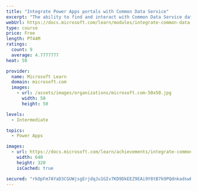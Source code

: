 ```yaml
---
title: "Integrate Power Apps portals with Common Data Service"
excerpt: "The ability to find and interact with Common Data Service data on a website is one of the core benefits of implementing a Power Apps portal. Several methods are available for you to display Common Data Service data. Learning and knowing about these different options will help you have successful portal implementations. This module will focus on the techniques that you can use to configure entity lists, entity forms, and web forms to build powerful web applications."
webUrl: https://docs.microsoft.com/learn/modules/integrate-common-data-service/
type: course
price: Free
length: PT44M
ratings:
  count: 9
  average: 4.7777777
heat: 50

provider:
  name: Microsoft Learn
  domain: microsoft.com
  images:
    - url: /assets/images/organizations/microsoft.com-50x50.jpg
      width: 50
      height: 50

levels:
  - Intermediate

topics:
  - Power Apps

images:
  - url: https://docs.microsoft.com/learn/achievements/integrate-common-data-service-social.png
    width: 640
    height: 320
    isCached: true

secured: "rkOpFm7AYaD3CGUWjsgErjdqJu1GIv7KD9DkEEZ9EAi9Y8tB7k9PQdnkadswBm+C1X3UEAe74GkBVgSEoqNRfkmnxgXzW0aC+TsqLUGEEYqhtTMSAKbgqmgqb16jkQaUuUfh9v/EXGCzr2DXIH7fWImaXAMXVz4AE8/Gx0haDvNEzzCeZBWlJKPsgh4PpftwuA509115zLtBc83f447QbQEyiX7g3R64nIisgtfYdTzYaycFqqmSDcrhteaT2Jw0+XCM2+V9g9YU6lNArA8yg+jhk0CzM+eEU9eqr+nZtLLt6E7R30ISn/6SAfL5b2gfOMpWza1tXcFyljv40oGyY6oO/6uBLgBKjXsQKaFGPnXAW0suf5684Zgrk1+o9hbU5U/naF4m3BAgTX5hwZ+AGIW1Zkotb8tDByBOER2OcVs=;PiUyZRRwQ91xeFiRmtKciQ=="
---
```



